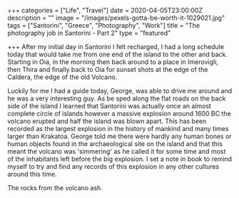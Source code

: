 +++
categories = ["Life", "Travel"]
date = 2020-04-05T23:00:00Z
description = ""
image = "/images/pexels-gotta-be-worth-it-1029021.jpg"
tags = ["Santorini", "Greece", "Photography", "Work"]
title = "The photography job in Santorini - Part 2"
type = "featured"

+++
After my initial day in Santorini I felt recharged, I had a long schedule today that would take me from one end of the island to the other and back. Starting in Oia, in the morning then back around to a place in Imerovigli, then Thira and finally back to Oia for sunset shots at the edge of the Caldera, the edge of the old Volcano. 

Luckily for me I had a guide today, George, was able to drive me around and he was a very interesting guy. As be sped along the flat roads on the back side of the island I learned that Santorini was actually once an almost complete circle of islands however a massive explosion around 1600 BC the volcano erupted and half the island was blown apart. This has been recorded as the largest explosion in the history of mankind and many times larger than Krakatoa. George told me there were hardly any human bones or human objects found in the archaeological site on the island and that this meant the volcano was 'simmering' as he called it for some time and most of the inhabitants left before the big explosion. I set a note in book to remind myself to try and find any records of this explosion in any other cultures around this time.

The rocks from the volcano ash.